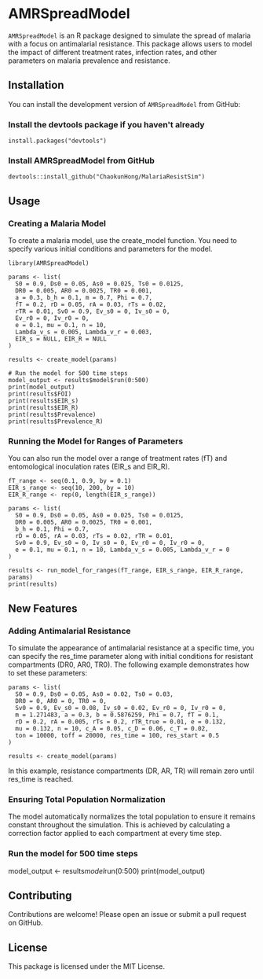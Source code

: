 # AMRSpreadModel

`AMRSpreadModel` is an R package designed to simulate the spread of malaria with a focus on antimalarial resistance. This package allows users to model the impact of different treatment rates, infection rates, and other parameters on malaria prevalence and resistance.

## Installation

You can install the development version of `AMRSpreadModel` from GitHub:

### Install the devtools package if you haven't already

```{r}
install.packages("devtools")
```

### Install AMRSpreadModel from GitHub

```{r}
devtools::install_github("ChaokunHong/MalariaResistSim")
```

## Usage

### Creating a Malaria Model

To create a malaria model, use the create_model function. You need to specify various initial conditions and parameters for the model.

```{r}
library(AMRSpreadModel)

params <- list(
  S0 = 0.9, Ds0 = 0.05, As0 = 0.025, Ts0 = 0.0125,
  DR0 = 0.005, AR0 = 0.0025, TR0 = 0.001,
  a = 0.3, b_h = 0.1, m = 0.7, Phi = 0.7,
  fT = 0.2, rD = 0.05, rA = 0.03, rTs = 0.02,
  rTR = 0.01, Sv0 = 0.9, Ev_s0 = 0, Iv_s0 = 0,
  Ev_r0 = 0, Iv_r0 = 0,
  e = 0.1, mu = 0.1, n = 10,
  Lambda_v_s = 0.005, Lambda_v_r = 0.003,
  EIR_s = NULL, EIR_R = NULL
)

results <- create_model(params)

# Run the model for 500 time steps
model_output <- results$model$run(0:500)
print(model_output)
print(results$FOI)
print(results$EIR_s)
print(results$EIR_R)
print(results$Prevalence)
print(results$Prevalence_R)
```

### Running the Model for Ranges of Parameters

You can also run the model over a range of treatment rates (fT) and entomological inoculation rates (EIR_s and EIR_R).

```{r}
fT_range <- seq(0.1, 0.9, by = 0.1)
EIR_s_range <- seq(10, 200, by = 10)
EIR_R_range <- rep(0, length(EIR_s_range))

params <- list(
  S0 = 0.9, Ds0 = 0.05, As0 = 0.025, Ts0 = 0.0125,
  DR0 = 0.005, AR0 = 0.0025, TR0 = 0.001,
  b_h = 0.1, Phi = 0.7,
  rD = 0.05, rA = 0.03, rTs = 0.02, rTR = 0.01,
  Sv0 = 0.9, Ev_s0 = 0, Iv_s0 = 0, Ev_r0 = 0, Iv_r0 = 0,
  e = 0.1, mu = 0.1, n = 10, Lambda_v_s = 0.005, Lambda_v_r = 0
)

results <- run_model_for_ranges(fT_range, EIR_s_range, EIR_R_range, params)
print(results)
```

## New Features

### Adding Antimalarial Resistance

To simulate the appearance of antimalarial resistance at a specific time, you can specify the res_time parameter along with initial conditions for resistant compartments (DR0, AR0, TR0). The following example demonstrates how to set these parameters:

```{r}
params <- list(
  S0 = 0.9, Ds0 = 0.05, As0 = 0.02, Ts0 = 0.03,
  DR0 = 0, AR0 = 0, TR0 = 0,
  Sv0 = 0.9, Ev_s0 = 0.08, Iv_s0 = 0.02, Ev_r0 = 0, Iv_r0 = 0,
  m = 1.271483, a = 0.3, b = 0.5876259, Phi = 0.7, fT = 0.1,
  rD = 0.2, rA = 0.005, rTs = 0.2, rTR_true = 0.01, e = 0.132,
  mu = 0.132, n = 10, c_A = 0.05, c_D = 0.06, c_T = 0.02,
  ton = 10000, toff = 20000, res_time = 100, res_start = 0.5
)

results <- create_model(params)
```
In this example, resistance compartments (DR, AR, TR) will remain zero until res_time is reached.

### Ensuring Total Population Normalization

The model automatically normalizes the total population to ensure it remains constant throughout the simulation. This is achieved by calculating a correction factor applied to each compartment at every time step.


### Run the model for 500 time steps
model_output <- results$model$run(0:500)
print(model_output)


## Contributing

Contributions are welcome! Please open an issue or submit a pull request on GitHub.

## License

This package is licensed under the MIT License.
